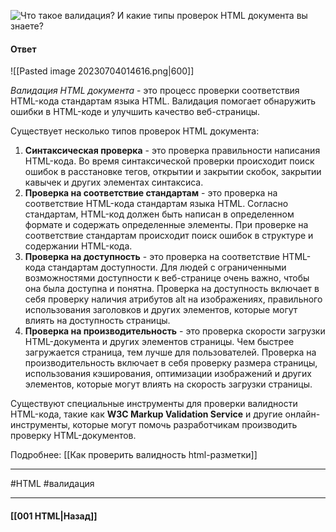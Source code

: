 ![Что такое валидация? И какие типы проверок HTML документа вы знаете?](https://youtu.be/G7hLwudGWL4?t=39)

#### Ответ

![[Pasted image 20230704014616.png|600]]

*Валидация HTML документа* - это процесс проверки соответствия HTML-кода стандартам языка HTML. Валидация помогает обнаружить ошибки в HTML-коде и улучшить качество веб-страницы.

Существует несколько типов проверок HTML документа:

1. **Синтаксическая проверка** - это проверка правильности написания HTML-кода. Во время синтаксической проверки происходит поиск ошибок в расстановке тегов, открытии и закрытии скобок, закрытии кавычек и других элементах синтаксиса.
2. **Проверка на соответствие стандартам** - это проверка на соответствие HTML-кода стандартам языка HTML. Согласно стандартам, HTML-код должен быть написан в определенном формате и содержать определенные элементы. При проверке на соответствие стандартам происходит поиск ошибок в структуре и содержании HTML-кода.
3. **Проверка на доступность** - это проверка на соответствие HTML-кода стандартам доступности. Для людей с ограниченными возможностями доступности к веб-странице очень важно, чтобы она была доступна и понятна. Проверка на доступность включает в себя проверку наличия атрибутов alt на изображениях, правильного использования заголовков и других элементов, которые могут влиять на доступность страницы.
4. **Проверка на производительность** - это проверка скорости загрузки HTML-документа и других элементов страницы. Чем быстрее загружается страница, тем лучше для пользователей. Проверка на производительность включает в себя проверку размера страницы, использования кэширования, оптимизации изображений и других элементов, которые могут влиять на скорость загрузки страницы.

Существуют специальные инструменты для проверки валидности HTML-кода, такие как **W3C Markup Validation Service** и другие онлайн-инструменты, которые могут помочь разработчикам производить проверку HTML-документов.

Подробнее: [[Как проверить валидность html-разметки]]

___
#HTML #валидация 

___

#### [[001 HTML|Назад]]